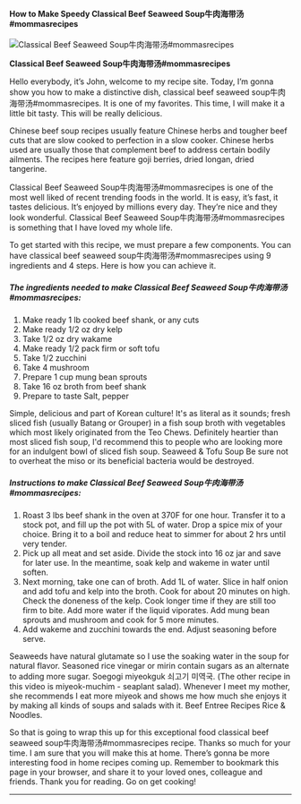             

#### How to Make Speedy Classical Beef Seaweed Soup牛肉海带汤#mommasrecipes

![Classical Beef Seaweed Soup牛肉海带汤#mommasrecipes](https://img-global.cpcdn.com/recipes/d807bee178cc4e43/751x532cq70/classical-beef-seaweed-soup%e7%89%9b%e8%82%89%e6%b5%b7%e5%b8%a6%e6%b1%a4mommasrecipes-recipe-main-photo.jpg)

**Classical Beef Seaweed Soup牛肉海带汤#mommasrecipes**

Hello everybody, it’s John, welcome to my recipe site. Today, I’m gonna show you how to make a distinctive dish, classical beef seaweed soup牛肉海带汤#mommasrecipes. It is one of my favorites. This time, I will make it a little bit tasty. This will be really delicious.

Chinese beef soup recipes usually feature Chinese herbs and tougher beef cuts that are slow cooked to perfection in a slow cooker. Chinese herbs used are usually those that complement beef to address certain bodily ailments. The recipes here feature goji berries, dried longan, dried tangerine.

Classical Beef Seaweed Soup牛肉海带汤#mommasrecipes is one of the most well liked of recent trending foods in the world. It is easy, it’s fast, it tastes delicious. It’s enjoyed by millions every day. They’re nice and they look wonderful. Classical Beef Seaweed Soup牛肉海带汤#mommasrecipes is something that I have loved my whole life.

To get started with this recipe, we must prepare a few components. You can have classical beef seaweed soup牛肉海带汤#mommasrecipes using 9 ingredients and 4 steps. Here is how you can achieve it.

##### The ingredients needed to make Classical Beef Seaweed Soup牛肉海带汤#mommasrecipes:

1.  Make ready 1 lb cooked beef shank, or any cuts
2.  Make ready 1/2 oz dry kelp
3.  Take 1/2 oz dry wakame
4.  Make ready 1/2 pack firm or soft tofu
5.  Take 1/2 zucchini
6.  Take 4 mushroom
7.  Prepare 1 cup mung bean sprouts
8.  Take 16 oz broth from beef shank
9.  Prepare to taste Salt, pepper

Simple, delicious and part of Korean culture! It's as literal as it sounds; fresh sliced fish (usually Batang or Grouper) in a fish soup broth with vegetables which most likely originated from the Teo Chews. Definitely heartier than most sliced fish soup, I'd recommend this to people who are looking more for an indulgent bowl of sliced fish soup. Seaweed & Tofu Soup Be sure not to overheat the miso or its beneficial bacteria would be destroyed.

##### Instructions to make Classical Beef Seaweed Soup牛肉海带汤#mommasrecipes:

1.  Roast 3 lbs beef shank in the oven at 370F for one hour. Transfer it to a stock pot, and fill up the pot with 5L of water. Drop a spice mix of your choice. Bring it to a boil and reduce heat to simmer for about 2 hrs until very tender.
2.  Pick up all meat and set aside. Divide the stock into 16 oz jar and save for later use. In the meantime, soak kelp and wakeme in water until soften.
3.  Next morning, take one can of broth. Add 1L of water. Slice in half onion and add tofu and kelp into the broth. Cook for about 20 minutes on high. Check the doneness of the kelp. Cook longer time if they are still too firm to bite. Add more water if the liquid viporates. Add mung bean sprouts and mushroom and cook for 5 more minutes.
4.  Add wakeme and zucchini towards the end. Adjust seasoning before serve.

Seaweeds have natural glutamate so I use the soaking water in the soup for natural flavor. Seasoned rice vinegar or mirin contain sugars as an alternate to adding more sugar. Soegogi miyeokguk 쇠고기 미역국. (The other recipe in this video is miyeok-muchim - seaplant salad). Whenever I meet my mother, she recommends I eat more miyeok and shows me how much she enjoys it by making all kinds of soups and salads with it. Beef Entree Recipes Rice & Noodles.

So that is going to wrap this up for this exceptional food classical beef seaweed soup牛肉海带汤#mommasrecipes recipe. Thanks so much for your time. I am sure that you will make this at home. There’s gonna be more interesting food in home recipes coming up. Remember to bookmark this page in your browser, and share it to your loved ones, colleague and friends. Thank you for reading. Go on get cooking!

* * *